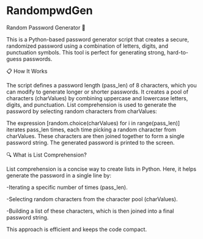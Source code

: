 # RandompwdGen

Random Password Generator 🔐

This is a Python-based password generator script that creates a secure, randomized password using a combination of letters, digits, and punctuation symbols. This tool is perfect for generating strong, hard-to-guess passwords.

📋 How It Works

The script defines a password length (pass_len) of 8 characters, which you can modify to generate longer or shorter passwords.
It creates a pool of characters (charValues) by combining uppercase and lowercase letters, digits, and punctuation.
List comprehension is used to generate the password by selecting random characters from charValues:

The expression [random.choice(charValues) for i in range(pass_len)] iterates pass_len times, each time picking a random character from charValues.
These characters are then joined together to form a single password string.
The generated password is printed to the screen.

🔍 What is List Comprehension?

List comprehension is a concise way to create lists in Python. Here, it helps generate the password in a single line by:

-Iterating a specific number of times (pass_len).

-Selecting random characters from the character pool (charValues).

-Building a list of these characters, which is then joined into a final password string.

This approach is efficient and keeps the code compact.
